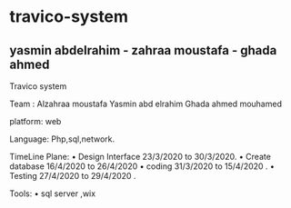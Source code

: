 # travico-system
yasmin abdelrahim - zahraa moustafa - ghada ahmed
--------------------------------------------------------
Travico system

Team :
Alzahraa moustafa
Yasmin abd elrahim
Ghada ahmed mouhamed 

platform:
web

Language:
Php,sql,network.

TimeLine Plane:
•	Design Interface 23/3/2020 to 30/3/2020.
•	Create database 16/4/2020  to  26/4/2020
•	coding  31/3/2020 to 15/4/2020 .
•	Testing 27/4/2020 to 29/4/2020 .

Tools:
•	sql server ,wix


